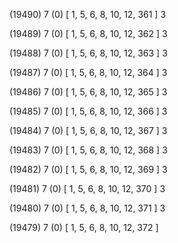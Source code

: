 (19490) 7 (0) [ 1, 5, 6, 8, 10, 12, 361 ] 3 


(19489) 7 (0) [ 1, 5, 6, 8, 10, 12, 362 ] 3 


(19488) 7 (0) [ 1, 5, 6, 8, 10, 12, 363 ] 3 


(19487) 7 (0) [ 1, 5, 6, 8, 10, 12, 364 ] 3 


(19486) 7 (0) [ 1, 5, 6, 8, 10, 12, 365 ] 3 


(19485) 7 (0) [ 1, 5, 6, 8, 10, 12, 366 ] 3 


(19484) 7 (0) [ 1, 5, 6, 8, 10, 12, 367 ] 3 


(19483) 7 (0) [ 1, 5, 6, 8, 10, 12, 368 ] 3 


(19482) 7 (0) [ 1, 5, 6, 8, 10, 12, 369 ] 3 


(19481) 7 (0) [ 1, 5, 6, 8, 10, 12, 370 ] 3 


(19480) 7 (0) [ 1, 5, 6, 8, 10, 12, 371 ] 3 


(19479) 7 (0) [ 1, 5, 6, 8, 10, 12, 372 ]  

